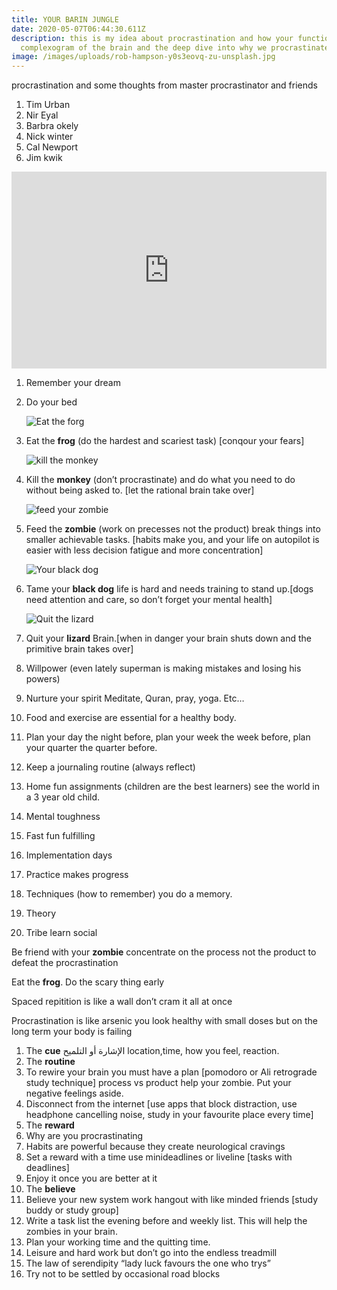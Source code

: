 ```yaml
---
title: YOUR BARIN JUNGLE
date: 2020-05-07T06:44:30.611Z
description: this is my idea about procrastination and how your functions. the
  complexogram of the brain and the deep dive into why we procrastinate!
image: /images/uploads/rob-hampson-y0s3eovq-zu-unsplash.jpg
---
```

procrastination and some thoughts from master procrastinator and friends

1. Tim Urban
2. Nir Eyal
3. Barbra okely
4. Nick winter
5. Cal Newport
6. Jim kwik

<iframe width="100%" height="315" src="https://www.youtube.com/embed/uWTMEDEPw8c" frameborder="0" allow="autoplay; encrypted-media; gyroscope; picture-in-picture" allowfullscreen></iframe>

1. Remember your dream
2. Do your bed

   ![Eat the forg](/images/uploads/theverticalstory-xmbqhqtzvmq-unsplash.jpg "Frog")
3. Eat the **frog** (do the hardest and scariest task) \[conqour your fears]

   ![kill the monkey](/images/uploads/ttony-reid-nwdjsdw7rv8-unsplash.jpg "monkey")
4. Kill the **monkey** (don’t procrastinate) and do what you need to do without being asked to. \[let the rational brain take over]

   ![](/images/uploads/zombie_fest_2009-_brain_eating_zombie_-4003555494-.jpg "feed your zombie")
5. Feed the **zombie** (work on precesses not the product) break things into smaller achievable tasks. \[habits make you, and your life on autopilot is easier with less decision fatigue and more concentration]

   ![](/images/uploads/isabela-kronemberger-if5drre4om0-unsplash.jpg "Your black dog")
6. Tame your **black dog** life is hard and needs training to stand up.\[dogs need attention and care, so don’t forget your mental health]

   ![Quit the lizard](/images/uploads/jj-shev-qzksjyowj9g-unsplash.jpg "lizard brian")
7. Quit your **lizard** Brain.\[when in danger your brain shuts down and the primitive brain takes over]
8. Willpower (even lately superman is making mistakes and losing his powers)
9. Nurture your spirit Meditate, Quran, pray, yoga. Etc…
10. Food and exercise are essential for a healthy body.
11. Plan your day the night before, plan your week the week before, plan your quarter the quarter before.
12. Keep a journaling routine (always reflect) 
13. Home fun assignments (children are the best learners) see the world in a 3 year old child.
14. Mental toughness
15. Fast fun fulfilling 
16. Implementation days
17. Practice makes progress
18. Techniques (how to remember) you do a memory.
19. Theory 
20. Tribe learn social 

Be friend with your **zombie** concentrate on the process not the product to defeat the procrastination 

Eat the **frog**. Do the scary thing early 

Spaced repitition is like a wall don’t cram it all at once 

Procrastination is like arsenic you look healthy with small doses but on the long term your body is failing 

1. The **cue** الإشارة أو التلميح location,time, how you feel, reaction.
2. The **routine** 
3. To rewire your brain you must have a plan \[pomodoro or Ali retrograde study technique] process vs product help your zombie. Put your negative feelings aside.
4. Disconnect from the internet \[use apps that block distraction, use headphone cancelling noise, study in your favourite place every time]
5. The **reward**
6. Why are you procrastinating
7. Habits are powerful because they create neurological cravings
8. Set a reward with a time use minideadlines or liveline \[tasks with deadlines]
9. Enjoy it once you are better at it
10. The **believe** 
11. Believe your new system work hangout with like minded friends \[study buddy or study group]
12. Write a task list the evening before and weekly list. This will help the zombies in your brain.
13. Plan your working time and the quitting time.
14. Leisure and hard work but don’t go into the endless treadmill 
15. The law of serendipity “lady luck favours the one who trys”
16. Try not to be settled by occasional road blocks